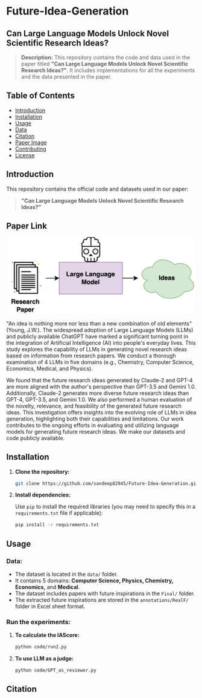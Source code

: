 # **Future-Idea-Generation**

## **Can Large Language Models Unlock Novel Scientific Research Ideas?**

> **Description:** This repository contains the code and data used in the paper titled **"Can Large Language Models Unlock Novel Scientific Research Ideas?"**. It includes implementations for all the experiments and the data presented in the paper.

## **Table of Contents**

- [Introduction](#introduction)
- [Installation](#installation)
- [Usage](#usage)
- [Data](#data)
- [Citation](#citation)
- [Paper Image](#paper-image)
- [Contributing](#contributing)
- [License](#license)

## **Introduction**

This repository contains the official code and datasets used in our paper:

> **"Can Large Language Models Unlock Novel Scientific Research Ideas?"**


## Paper Link
<!-- This is commented out. 
You can read the full paper on arXiv:  
[Can Large Language Models Unlock Novel Scientific Research Ideas?](https://arxiv.org/abs/2409.06185) -->

![Paper Image](intro.png)

"An idea is nothing more nor less than a new combination of old elements" (Young, J.W.). The widespread adoption of Large Language Models (LLMs) and publicly available ChatGPT have marked a significant turning point in the integration of Artificial Intelligence (AI) into people's everyday lives. This study explores the capability of LLMs in generating novel research ideas based on information from research papers. We conduct a thorough examination of 4 LLMs in five domains (e.g., Chemistry, Computer Science, Economics, Medical, and Physics). 

We found that the future research ideas generated by Claude-2 and GPT-4 are more aligned with the author's perspective than GPT-3.5 and Gemini 1.0. Additionally, Claude-2 generates more diverse future research ideas than GPT-4, GPT-3.5, and Gemini 1.0. We also performed a human evaluation of the novelty, relevance, and feasibility of the generated future research ideas. This investigation offers insights into the evolving role of LLMs in idea generation, highlighting both their capabilities and limitations. Our work contributes to the ongoing efforts in evaluating and utilizing language models for generating future research ideas. We make our datasets and code publicly available.

## **Installation**

1. **Clone the repository:**

    ```bash
    git clone https://github.com/sandeep82945/Future-Idea-Generation.git
    ```

2. **Install dependencies:**

    Use `pip` to install the required libraries (you may need to specify this in a `requirements.txt` file if applicable):

    ```bash
    pip install -r requirements.txt
    ```

## **Usage**

### **Data:**

- The dataset is located in the `data/` folder.
- It contains 5 domains: **Computer Science, Physics, Chemistry, Economics,** and **Medical**.
- The dataset includes papers with future inspirations in the `Final/` folder.
- The extracted future inspirations are stored in the `annotations/RealF/` folder in Excel sheet format.

### **Run the experiments:**

1. **To calculate the IAScore:**

    ```bash
    python code/run2.py
    ```

2. **To use LLM as a judge:**

    ```bash
    python code/GPT_as_reviewer.py
    ```

## **Citation**

<!-- This is commented out. 
If you use this code or data in your research, please cite our paper:

```bibtex
@article{kumar2024can,
  title={Can Large Language Models Unlock Novel Scientific Research Ideas?},
  author={Kumar, Sandeep and Ghosal, Tirthankar and Goyal, Vinayak and Ekbal, Asif},
  journal={arXiv preprint arXiv:2409.06185},
  year={2024}
}-->
